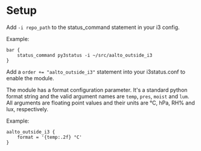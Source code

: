 # Setup

Add `-i repo_path` to the status_command statement in your i3 config.

Example:
```
bar {
    status_command py3status -i ~/src/aalto_outside_i3
}
```

Add a ```order += "aalto_outside_i3"``` statement into your
i3status.conf to enable the module.

The module has a format configuration parameter. It's a standard python
format string and the valid argument names are ```temp```, ```pres```,
```moist``` and ```lum```. All arguments are floating point values and
their units are °C, hPa, RH% and lux, respectively.

Example:
```
aalto_outside_i3 {
    format = '{temp:.2f} °C'
}
```

